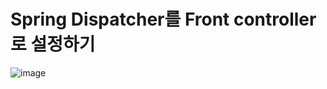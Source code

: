 # Spring Dispatcher를 Front controller로 설정하기

![image](https://docs.spring.io/spring-framework/docs/2.0.8/reference/images/mvc.png)

